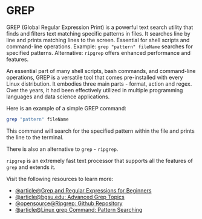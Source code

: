 # GREP

GREP (Global Regular Expression Print) is a powerful text search utility that finds and filters text matching specific patterns in files. It searches line by line and prints matching lines to the screen. Essential for shell scripts and command-line operations. Example: `grep "pattern" fileName` searches for specified patterns. Alternative: `ripgrep` offers enhanced performance and features.

An essential part of many shell scripts, bash commands, and command-line operations, GREP is a versatile tool that comes pre-installed with every Linux distribution. It embodies three main parts - format, action and regex. Over the years, it had been effectively utilized in multiple programming languages and data science applications.

Here is an example of a simple GREP command:

```bash
grep "pattern" fileName
```

This command will search for the specified pattern within the file and prints the line to the terminal.

There is also an alternative to `grep` - `ripgrep`.

`ripgrep` is an extremely fast text processor that supports all the features of `grep` and extends it.

Visit the following resources to learn more:

- [@article@Grep and Regular Expressions for Beginners](https://ryanstutorials.net/linuxtutorial/grep.php)
- [@article@bgsu.edu: Advanced Grep Topics](https://caspar.bgsu.edu/~courses/Stats/Labs/Handouts/grepadvanced.htm)
- [@opensource@Ripgrep: Github Repository](https://github.com/BurntSushi/ripgrep)
- [@article@Linux grep Command: Pattern Searching](https://labex.io/tutorials/linux-linux-grep-command-pattern-searching-219192)